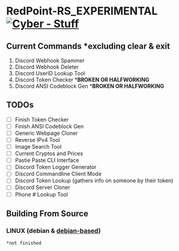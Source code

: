 # RedPoint-RS_EXPERIMENTAL [![Cyber - Stuff](https://img.shields.io/badge/Cyber-Stuff-indianred)](https://13-05.github.io)

## Current Commands *excluding clear & exit
1) Discord Webhook Spammer
2) Discord Webhook Deleter
3) Discord UserID Lookup Tool
4) Discord Token Checker ***BROKEN OR HALFWORKING**
5) Discord ANSI Codeblock Gen ***BROKEN OR HALFWORKING**

## TODOs
- [ ] Finish Token Checker
- [ ] Finish ANSI Codeblock Gen
- [ ] Generic Webpage Cloner
- [ ] Reverse IPv4 Tool
- [ ] Image Search Tool
- [ ] Current Cryptos and Prices
- [ ] Pastie Paste CLI Interface
- [ ] Discord Token Logger Generator
- [ ] Discord Commandline Client Mode
- [ ] Discord Token Lookup (gathers info on someone by their token)
- [ ] Discord Server Cloner
- [ ] Phone # Lookup Tool

## Building From Source
### LINUX (debian & [debian-based](https://en.wikipedia.org/wiki/Category:Debian-based_distributions))
```bash
*not finished
```
